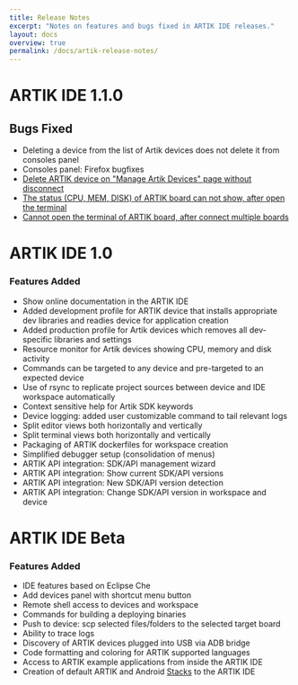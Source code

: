 ```yaml
---
title: Release Notes
excerpt: "Notes on features and bugs fixed in ARTIK IDE releases."
layout: docs
overview: true
permalink: /docs/artik-release-notes/
---
```

# ARTIK IDE 1.1.0  
## Bugs Fixed
* Deleting a device from the list of Artik devices does not delete it from consoles panel
* Consoles panel: Firefox bugfixes
* [Delete ARTIK device on "Manage Artik Devices" page without disconnect](https://github.com/codenvy/artik-ide/issues/106)
* [The status (CPU, MEM, DISK) of ARTIK board can not show, after open the terminal](https://github.com/codenvy/artik-ide/issues/107)
* [Cannot open the terminal of ARTIK board, after connect multiple boards](https://github.com/codenvy/artik-ide/issues/108)
# ARTIK IDE 1.0  
### Features Added
* Show online documentation in the ARTIK IDE
* Added development profile for ARTIK device that installs appropriate dev libraries and readies device for application creation
* Added production profile for Artik devices which removes all dev-specific libraries and settings
* Resource monitor for Artik devices showing CPU, memory and disk activity
* Commands can be targeted to any device and pre-targeted to an expected device
* Use of rsync to replicate project sources between device and IDE workspace automatically
* Context sensitive help for Artik SDK keywords
* Device logging: added user customizable command to tail relevant logs
* Split editor views both horizontally and vertically
* Split terminal views both horizontally and vertically
* Packaging of ARTIK dockerfiles for workspace creation
* Simplified debugger setup (consolidation of menus)
* ARTIK API integration: SDK/API management wizard
* ARTIK API integration: Show current SDK/API versions
* ARTIK API integration: New SDK/API version detection
* ARTIK API integration: Change SDK/API version in workspace and device

# ARTIK IDE Beta  
### Features Added
* IDE features based on Eclipse Che
* Add devices panel with shortcut menu button
* Remote shell access to devices and workspace
* Commands for building a deploying binaries
* Push to device: scp selected files/folders to the selected target board
* Ability to trace logs
* Discovery of ARTIK devices plugged into USB via ADB bridge
* Code formatting and coloring for ARTIK supported languages
* Access to ARTIK example applications from inside the ARTIK IDE
* Creation of default ARTIK and Android [Stacks](doc:stacks) to the ARTIK IDE
